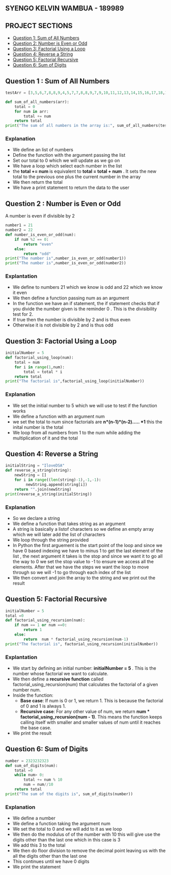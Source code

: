 <h2>SYENGO KELVIN WAMBUA - 189989</h2>


## PROJECT SECTIONS
- [Question 1: Sum of All Numbers](#question-1--sum-of-all-numbers)
- [Question 2: Number is Even or Odd](#question-2--number-is-even-or-odd)
- [Question 3: Factorial Using a Loop](#question-3-factorial-using-a-loop)
- [Question 4: Reverse a String](#question-4--reverse-a-string)
- [Question 5: Factorial Recursive](#question-5-factorial-recursive)
- [Question 6: Sum of Digits](#question-6-sum-of-digits)

## Question 1 : Sum of All Numbers

```python
testArr = [3,5,6,7,8,8,9,4,5,7,7,8,8,9,7,9,10,11,12,13,14,15,16,17,18,19,20]

def sum_of_all_numbers(arr):
    total = 0
    for num in arr:
        total += num
    return total
print("The sum of all numbers in the array is:", sum_of_all_numbers(testArr))
```
<h3>Explanation</h3>

- We define an list of numbers
- Define the function with the argument passing the list
- Set our total to 0 which we will update as we go on
- We have a loop which select each number in the list
-  the <strong> total += num </strong> is equivalent to <strong>total = total + num</strong> . It sets the new total to the previous one plus the current number in the array
- We then return the total
- We have a print statement to return the data to the user

## Question 2 : Number is Even or Odd

A number is even if divisible by 2 
```python
number1 = 21
number2 = 22
def number_is_even_or_odd(num):
    if num %2 == 0:
        return "even"
    else:
        return "odd"
print("The number is",number_is_even_or_odd(number1))
print("The number is",number_is_even_or_odd(number2))
```

<h3>Explantation </h3>

- We define to numbers 21 which we know is odd and 22 which we know it even
- We then define a function passing num as an argument
- In the function we have an if statement, the if statement checks that if you divide the number given is the reminder 0 . This is the divisibility test for 2.
- If true then the number is divisible by 2 and is thus even
- Otherwise it is not divisible by 2 and is thus odd

## Question 3: Factorial Using a Loop

```python
initialNumber = 5
def factorial_using_loop(num):
    total = num
    for i in range(1,num):  
        total = total * i
    return total
print("The factorial is",factorial_using_loop(initialNumber))
```


<h3>Explanation</h3>

- We set the initial number to 5 which we will use to test if the function works
- We define a function with an argument num
- we set the total to num since factorials are <strong> n*(n-1)*(n-2)..... *1</strong> this the inital number is the total
- We loop from all numbers from 1  to the num while adding the multiplication of it and the total

## Question 4:  Reverse a String 
```python
initialString = "IloveDSA"
def reverse_a_string(string):
    newString = []
    for i in range((len(string)-1),-1,-1):
         newString.append(string[i])
    return "".join(newString)
print(reverse_a_string(initialString))
```

<h3>Explanation</h3>

- So we declare a string
- We define a function that takes string as an argument
- A string is basically a listof characters so we define an empty array which we will later add the list of characters
- We loop through the string provided 
- In Python the first arguement is the start point of the loop and since we have 0 based indexing we have to minus 1 to get the last element of the list , the next argument it takes is the stop and since we want it to go all the way to 0 we set the stop value to -1 to ensure we access all the elements. After that we have the steps we want the loop to move through so we will -1 to go through each index of the list
- We then convert and join the array to the string and we print out the result

## Question 5: Factorial Recursive

```python
initialNumber = 5
total =0
def factorial_using_recursion(num):
    if num == 1 or num ==0:
        return 1
    else:
        return  num * factorial_using_recursion(num-1)
print("The factorial is", factorial_using_recursion(initialNumber))
```

<h3>Explantation</h3>

- We start by defining an initial number: <strong>initialNumber = 5 </strong>. This is the number whose factorial we want to calculate.
- We then define a **recursive function** called factorial_using_recursion(num) that calculates the factorial of a given number num.
- Inside the function:
	- **Base case**: If num is 0 or 1, we return 1. This is because the factorial of 0 and 1 is always 1.  
    - **Recursive case**: For any other value of num, we return <strong>num * factorial_using_recursion(num - 1)</strong>. This means the function keeps calling itself with smaller and smaller values of num until it reaches the base case.
- We print the result 


## Question 6: Sum of Digits 

```python
number = 2323232323
def sum_of_digits(num):
    total =0
    while num> 0:
        total += num % 10
        num = num//10
    return total
print("The sum of the digits is", sum_of_digits(number))
```

<h3>Explanation</h3>

- We define a  number
- We define a function taking the argument  num
- We set the total to 0 and we will add to it as we loop
- We then do the modulus of of the number with 10 this will give use the digits other than the last one which in this case is 3
- We add this 3 to the total 
- We then do floor division to remove the decimal point leaving us with the all the digits other than the last one
- This continues until we have 0 digits
- We print the statement 

